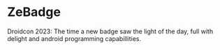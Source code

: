 # ZeBadge
Droidcon 2023: The time a new badge saw the light of the day, full with delight and android programming capabillities.
